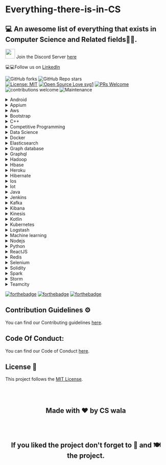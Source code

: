 # Everything-there-is-in-CS

## 💻 An awesome list of everything that exists in Computer Science and Related fields📰🔥.

<img src="https://emoji.discord.st/emojis/DiscordLuv.gif" height="30" width="30">  Join the Discord Server [here](https://discord.gg/rAz3Eb8fsN)

💻💻Follow us on [LinkedIn](https://www.linkedin.com/company/cswala)


![GitHub forks](https://img.shields.io/github/forks/CSwala/awesome-computer-science) 
![GitHub Repo stars](https://img.shields.io/github/stars/CSwala/awesome-computer-science)
<br>
[![License: MIT](https://img.shields.io/badge/License-MIT-yellow.svg)](https://opensource.org/licenses/MIT) 
[![Open Source Love svg1](https://badges.frapsoft.com/os/v1/open-source.svg?v=103)](https://github.com/ellerbrock/open-source-badges/) 
[![PRs Welcome](https://img.shields.io/badge/PRs-welcome-brightgreen.svg?style=flat-square)](http://makeapullrequest.com) 
![contributions welcome](https://img.shields.io/static/v1.svg?label=Contributions&message=Welcome&color=0059b3&style=flat-square) 
![Maintenance](https://img.shields.io/maintenance/yes/2021)



<details>
<summary>Android </summary>
<br>Category/Type - <br>OS<br>
<br>Official Documentation - <br>https://developer.android.com/docs<br>
<br>Best YouTube creators - <br>https://www.youtube.com/channel/UC9M7-jzdU8CVrQo1JwmIdWA<br>https://www.youtube.com/channel/UCB2B0AuQgk6eOMbWR7qiqew<br>https://www.youtube.com/channel/UC58_wzhvJta3hDSPvRLDAqg<br>https://www.youtube.com/channel/UCl6DxakCjDR5AfRwWhWNbMg<br>
<br>Useful Websites - <br>https://www.reddit.com/r/Android/<br>https://www.androidauthority.com/<br>https://roadmap.sh/android<br>
<br>Dedicated Github page - <br>https://github.com/wasabeef/awesome-android-ui <br> https://github.com/JStumpp/awesome-android <br>https://github.com/wasabeef/awesome-android-libraries<br>
<br>Best Courses - <br>https://mindorks.com/<br>https://developer.android.com/courses<br>https://www.codingninjas.com/courses/online-android-Development-kotlin<br>https://www.udemy.com/course/kotlin-android-developer-masterclass/<br>https://www.coursera.org/specializations/advanced-app-android<br>
<br>Other Tips / Hacks - <br>https://techbeacon.com/app-dev-testing/how-become-better-android-developer-30-bite-sized-pro-tips<br>https://medium.com/@abangfadli/a-month-full-of-android-development-tips-and-tricks-b98c17627aa<br>https://www.raywenderlich.com/2807578-android-studio-tips-and-tricks<br><br>
<a href="https://roadmap.sh/roadmaps/android/roadmap.png">
  <img align="center" src="https://roadmap.sh/roadmaps/android/roadmap.png" width="500" height="500"/>
</a>
<br><br><br>
</details>

<details>
<summary>Appium </summary>
<br>Category/Type -
<br>Official Documentation -
<br>Best YouTube creators -
<br>Useful Websites -
<br>Dedicated Github page -
<br>Best Courses -
<br>Other Tips / Hacks - <br><br>
</details>

<details>
<summary>Aws </summary>
<br>Category/Type -
<br>Official Documentation -
<br>Best YouTube creators -
<br>Useful Websites -
<br>Dedicated Github page -
<br>Best Courses -
<br>Other Tips / Hacks - <br><br>
</details>

<details>
<summary>Bootstrap</summary>
<br>Category/Type - <br>CSS Framework <br>
<br>Official Documentation - <br>https://getbootstrap.com/docs/5.0/getting-started/introduction/<br>
<br>Best YouTube creators - <br>
https://www.youtube.com/channel/UC5CF7mLQZhvx8O5GODZAhdA<br>
https://www.youtube.com/user/TechGuyWeb<br>
https://www.youtube.com/playlist?list=PL4cUxeGkcC9jE_cGvLLC60C_PeF_24pvv<br>
<br>Useful Websites - <br>
https://www.bitdegree.org/tutorials/learn-bootstrap/<br>
https://websitesetup.org/bootstrap-tutorial-for-beginners/<br>
<br>Dedicated Github page - <br>https://github.com/twbs/bootstrap<br>
https://github.com/twbs/blog<br>
https://github.com/twbs/bootstrap-sass<br>
https://github.com/twbs/bootstrap-npm-starter<br>
<br>Best Courses - <br>
https://www.udemy.com/course/bootstrap-4-from-scratch-with-5-projects/<br>
https://www.udemy.com/course/get-started-with-bootstrap-how-to-make-websites-from-scratch<br>
https://www.codecademy.com/learn/learn-bootstrap<br>
<br>Other Tips / Hacks - <br>
https://www.freecodecamp.org/news/learn-bootstrap-4-in-30-minute-by-building-a-landing-page-website-guide-for-beginners-f64e03833f33/<br>
https://medium.com/wdstack/how-to-bootstrap-94abe3525442<br>
https://hackerthemes.com/bootstrap-cheatsheet/<br>
<br><br>
</details>

<details>
<summary>C++ </summary>
<br>Category/Type - <br>Programming Language<br>
<br>Official Documentation - <br>https://devdocs.io/cpp/<br>
<br>Best YouTube creators - <br>https://www.youtube.com/channel/UC8butISFwT-Wl7EV0hUK0BQ<br>https://www.youtube.com/channel/UCeVMnSShP_Iviwkknt83cww<br>https://www.youtube.com/channel/UCfv8cds8AfIM3UZtAWOz6Gg<br>
<br>Useful Websites - <br>https://www.reddit.com/r/cpp/<br>https://stackoverflow.com/questions/tagged/C++<br>
<br>Dedicated Github page - <br>https://gist.github.com/johnmcfarlane/1b2d9c83e4d3f700ba61e2df4077c613<br>https://github.com/fffaraz/awesome-cpp<br>
<br>Best Courses - <br>https://www.codingninjas.com/courses/onlline-c-plus-plus-course<br>https://www.youtube.com/playlist?list=PLu0W_9lII9agpFUAlPFe_VNSlXW5uE0YL<br>
<br>Other Tips / Hacks - <br>https://www.geeksforgeeks.org/c-plus-plus/<br>https://www.geeksforgeeks.org/c-tricks-competitive-programming-c-11/<br>http://www.cplusplus.com/articles/tips/<br>https://medium.com/dsc-dypcoe/must-know-c-tips-and-tricks-for-competitive-programming-part-1-d8a4d38243f5<br>https://codeforces.com/blog/entry/74684<br>
https://medium.com/@marinamakarova/26-tips-on-c-programming-61cb54900234<br><br>
</details>

<details>
<summary>Competitive Programming</summary>
<br>
Category/Type - <br>
Brain Storming<br>
<br>
Official Documentation - <br>
https://cp-algorithms.com<br>
<br>
Best YouTube creators - <br>
https://www.youtube.com/channel/UCBr_Fu6q9iHYQCh13jmpbrg<br>
https://www.youtube.com/channel/UCKuDLsO0Wwef53qdHPjbU2Q<br>
https://www.youtube.com/channel/UC7rNzgC2fEBVpb-q_acpsmw<br>
https://www.youtube.com/channel/UCfv8cds8AfIM3UZtAWOz6Gg<br>
https://www.youtube.com/channel/UC1fLEeYICmo3O9cUsqIi7HA<br>
https://www.youtube.com/channel/UCRPMAqdtSgd0Ipeef7iFsKw<br>
https://www.youtube.com/channel/UC9fDC_eBh9e_bogw87DbGKQ<br>
<br>
Useful Websites -
<br>
https://codeforces.com/<br>
https://atcoder.jp/<br>
https://www.codechef.com/<br>
https://www.hackerrank.com/<br>
https://www.spoj.com/<br>
https://leetcode.com/<br>
https://projecteuler.net/archives<br>
https://www.topcoder.com/<br>
https://cses.fi/problemset/<br>
https://twchen.gitbook.io/leetcode/<br>
https://www.pramp.com/#/<br>
https://docs.google.com/document/d/1wUCqhVHydWiDk6FJdFLSMpgigNrGcs4OFZg0Wa7JGEw/edit<br>
https://www.hackerearth.com/practice/<br>
https://interviewing.io<br>
https://www.bigocheatsheet.com/<br>
<br>
Dedicated Github page - <br>
https://github.com/kth-competitive-programming/kactl<br>
https://github.com/JayantGoel001/CP-Resources<br>
https://github.com/Ashishgup1/Competitive-Coding<br>
https://github.com/JayantGoel001/Competitive-Programming-Resources<br>
https://github.com/bqi343/USACO<br>
https://github.com/JayantGoel001/geeksforgeeks.pdf<br>
https://github.com/Errichto/youtube<br>
<br>
Best Courses - <br>
https://www.hackerearth.com/getstarted-competitive-programming/<br>
https://practice.geeksforgeeks.org/courses/competitive-programming-live<br>
https://www.codingninjas.com/courses/online-competitive-programming-course<br>
https://www.coursera.org/learn/competitive-programming-core-skills<br>
https://www.classcentral.com/course/competitive-programming-core-skills-11713<br>
<br>
Other Tips / Hacks - <br>
https://codeforces.com/blog/entry/44991<br>
https://codeforces.com/blog/entry/82884<br>
https://leetcode.com/discuss/interview-question/352460/Google-Online-Assessment-Questions<br>
https://www.quora.com/What-are-the-best-ways-to-master-dynamic-programming/answer/Sameer-Gulati-3<br>
https://www.quora.com/How-do-I-get-good-at-math-for-competitive-programming/answer/Sameer-Gulati-3<br>
https://www.quora.com/How-can-I-be-good-at-graph-theory-based-programming-problems-in-competitive-programming/answer/Sameer-Gulati-3<br>
https://www.quora.com/What-is-a-list-of-data-structures-that-a-competitive-programmer-must-know/answer/Sameer-Gulati-3?c<br>
https://leetcode.com/discuss/general-discussion/651719/how-to-solve-dp-string-template-and-4-steps-to-be-followed<br>
https://technicalbattle.blogspot.com/2020/05/best-blogs-on-codeforces-links-for-best.html<br>
https://petr-mitrichev.blogspot.com<br>
https://www.hackerearth.com/blog/developers/7-steps-to-improve-your-data-structure-and-algorithm-skills/<br>
https://hackernoon.com/14-patterns-to-ace-any-coding-interview-question-c5bb3357f6ed<br>
https://www.quora.com/q/techiedelight/500-Data-Structures-and-Algorithms-interview-questions-and-their-solutions<br>
https://www.geeksforgeeks.org/top-10-algorithms-in-interview-questions/<br>
<br><br>
</details>

<details>
<summary>Data Science</summary>
<br>
Category/Type - <br>
Development<br>
<br>
Official Documentation - <br>
https://python-data-science.readthedocs.io/en/latest/<br>
<br>
Best YouTube creators - <br>
https://youtu.be/-ETQ97mXXF0<br>
https://youtube.com/playlist?list=PLeo1K3hjS3us_ELKYSj_Fth2tIEkdKXvV<br>
https://youtu.be/ua-CiDNNj30<br>
<br>
Useful Websites -
<br>
https://www.kaggle.com/<br>
http://flowingdata.com/<br>
http://fastml.com/<br>
http://www.datasciencecentral.com/<br>
<br>
Dedicated Github page - <br>
https://github.com/ossu/data-science<br>
https://github.com/academic/awesome-datascience<br>
https://github.com/hhhrrrttt222111/DS_and_ML_projects<br>
https://github.com/JayantGoel001/Data-Science--Cheat-Sheet<br>
<br>
Best Courses - <br>
https://www.hackerearth.com/practice/machine-learning/prerequisites-of-machine-learning/basic-probability-models-and-rules/tutorial/<br>
https://www.udemy.com/course/complete-data-science-course-beginner-to-advance/<br>
https://www.coursera.org/degrees/master-of-data-science-hse<br>
<br>
Other Tips / Hacks - <br>
https://www.geeksforgeeks.org/overview-of-data-science/<br>
https://www.geeksforgeeks.org/machine-learning-and-data-science/<br>
https://www.geeksforgeeks.org/how-to-become-a-data-scientist-in-2019-a-complete-guide/<br>
https://www.geeksforgeeks.org/difference-between-data-science-and-data-analytics/<br>
https://www.geeksforgeeks.org/python-for-data-science/<br>
https://www.geeksforgeeks.org/the-future-of-data-science/<br>
https://www.analyticsvidhya.com/blog/2015/10/tips-tricks-awesom-data-science-jobs/<br>
https://towardsdatascience.com/practical-tips-for-beginners-in-data-science-debunking-few-myths-30537117a4e4<br>
<br><br>
</details>

<details>
<summary>Docker </summary>
<br>Category/Type -
<br>Official Documentation -
<br>Best YouTube creators -
<br>Useful Websites -
<br>Dedicated Github page -
<br>Best Courses -
<br>Other Tips / Hacks - <br><br>
</details>

<details>
<summary>Elasticsearch </summary>
<br>Category/Type -
<br>Official Documentation -
<br>Best YouTube creators -
<br>Useful Websites -
<br>Dedicated Github page -
<br>Best Courses -
<br>Other Tips / Hacks - <br><br>
</details>

<details>
<summary>Graph database </summary>
<br>Category/Type -
<br>Official Documentation -
<br>Best YouTube creators -
<br>Useful Websites -
<br>Dedicated Github page -
<br>Best Courses -
<br>Other Tips / Hacks - <br><br>
</details>

<details>
<summary>Graphql </summary>
<br>Category/Type -
<br>Official Documentation -
<br>Best YouTube creators -
<br>Useful Websites -
<br>Dedicated Github page -
<br>Best Courses -
<br>Other Tips / Hacks - <br><br>
</details>

<details>
<summary>Hadoop </summary>
<br>Category/Type -
<br>Official Documentation -
<br>Best YouTube creators -
<br>Useful Websites -
<br>Dedicated Github page -
<br>Best Courses -
<br>Other Tips / Hacks - <br><br>
</details>

<details>
<summary>Hbase </summary>
<br>Category/Type -
<br>Official Documentation -
<br>Best YouTube creators -
<br>Useful Websites -
<br>Dedicated Github page -
<br>Best Courses -
<br>Other Tips / Hacks - <br><br>
</details>

<details>
<summary>Heroku </summary>
<br>Category/Type -
<br>Official Documentation -
<br>Best YouTube creators -
<br>Useful Websites -
<br>Dedicated Github page -
<br>Best Courses -
<br>Other Tips / Hacks - <br><br>
</details>

<details>
<summary>Hibernate </summary>
<br>Category/Type - object-relational mapping(ORM)<br>
<br>Official Documentation - https://hibernate.org/orm/documentation/5.4/ <br>
<br>Best YouTube creators - https://www.youtube.com/watch?v=7iFfbCBQlg8<br> https://www.youtube.com/watch?v=JR7-EdxDSf0<br>
https://www.youtube.com/watch?v=6TPDK6MOkz4<br> https://www.youtube.com/watch?v=0KCKBv6rbkc <br>
<br>Useful Websites - https://www.javatpoint.com/web-application-with-hibernate <br> https://medium.com/javarevisited/top-5-hibernate-online-training-courses-for-beginners-and-advance-java-programmers-469460596b2b<br>
<br>Dedicated Github page - https://github.com/hibernate/<br>
<br>Best Courses - https://www.udemy.com/course/spring-hibernate-tutorial/ <br> https://www.udemy.com/course/hibernate-from-scratch/<br> https://www.youtube.com/watch?v=PMR0ld5h938&list=PLsyeobzWxl7qBZtsEvp_n2A7sJs2MpF3r<br>
https://www.youtube.com/watch?v=KHohVibqePw<br>
<br>Other Tips / Hacks - https://www.slideshare.net/ThorbenJanssen/hibernate-tips-n-tricks-15-tips-to-solve-common-problems<br>
<br><br>
</details>


<details>
<summary>Ios </summary>
<br>Category/Type -
<br>Official Documentation -
<br>Best YouTube creators -
<br>Useful Websites -
<br>Dedicated Github page -
<br>Best Courses -
<br>Other Tips / Hacks - <br><br>
</details>

<details>
<summary>Iot </summary>
<br>Category/Type -
<br>Official Documentation -
<br>Best YouTube creators -
<br>Useful Websites -
<br>Dedicated Github page -
<br>Best Courses -
<br>Other Tips / Hacks - <br><br>
</details>

<details>
<summary>Java </summary>
<br>Category/Type - <br>
Programming Language<br>
<br>
Official Documentation - <br>
https://docs.oracle.com/en/java/<br>
<br>
Best YouTube creators - <br>
https://youtube.com/playlist?list=PLu0W_9lII9agS67Uits0UnJyrYiXhDS6q<br>
https://youtube.com/playlist?list=PLsyeobzWxl7oZ-fxDYkOToURHhMuWD1BK<br>
https://youtube.com/playlist?list=PLS1QulWo1RIbfTjQvTdj8Y6yyq4R7g-Al<br>
https://youtu.be/grEKMHGYyns<br>
<br>Useful Websites - <br>
https://www.reddit.com/r/java/<br>
https://stackoverflow.com/questions/tagged/java<br>
http://www.javaworld.com/<br>
<br>Dedicated Github page - <br>
https://github.com/iluwatar/java-design-patterns<br>
https://github.com/kdn251/interviews<br>
https://github.com/TheAlgorithms/Java<br>
https://github.com/akullpp/awesome-java<br>
<br>Best Courses - <br>
https://www.udemy.com/course/java-the-complete-java-developer-course/<br>
https://www.codecademy.com/learn/learn-java<br>
https://www.coursera.org/specializations/java-programming<br>
https://www.coursera.org/learn/intro-java-second-language<br>
<br>Other Tips / Hacks - <br>
https://www.geeksforgeeks.org/java/<br>
https://www.geeksforgeeks.org/fast-io-in-java-in-competitive-programming/<br>
https://blog.stoneriverelearning.com/10-java-coding-tips-every-programmer-should-know/<br>
https://www.geeksforgeeks.org/java-tricks-competitive-programming-java-8/<br>
https://www.geeksforgeeks.org/interesting-and-cool-tricks-in-java/<br>
<br>
</details>

<details>
<summary>Jenkins </summary>
<br>Category/Type -
<br>Official Documentation -
<br>Best YouTube creators -
<br>Useful Websites -
<br>Dedicated Github page -
<br>Best Courses -
<br>Other Tips / Hacks - <br><br>
</details>

<details>
<summary>Kafka </summary>
<br>Category/Type -
<br>Official Documentation -
<br>Best YouTube creators -
<br>Useful Websites -
<br>Dedicated Github page -
<br>Best Courses -
<br>Other Tips / Hacks - <br><br>
</details>

<details>
<summary>Kibana </summary>
<br>Category/Type -
<br>Official Documentation -
<br>Best YouTube creators -
<br>Useful Websites -
<br>Dedicated Github page -
<br>Best Courses -
<br>Other Tips / Hacks - <br><br>
</details>

<details>
<summary>Kinesis </summary>
<br>Category/Type -
<br>Official Documentation -
<br>Best YouTube creators -
<br>Useful Websites -
<br>Dedicated Github page -
<br>Best Courses -
<br>Other Tips / Hacks - <br><br>
</details>
<details>

<summary>Kotlin </summary>
<br>Category/Type - <br>
Programming Language<br>
<br>
Official Documentation - <br>
https://kotlinlang.org/<br>
<br>
Best YouTube creators - <br>
https://www.youtube.com/channel/UC8butISFwT-Wl7EV0hUK0BQ<br>
https://www.youtube.com/user/androiddevelopers<br>
https://www.youtube.com/channel/UCllewj2bGdqB8U9Ld15INAg<br>
https://www.youtube.com/channel/UCP7uiEZIqci43m22KDl0sNw<br>
<br>Useful Websites - <br>
https://stackoverflow.com/search?q=kotlin<br>
https://www.reddit.com/r/Kotlin/<br>
<br>Dedicated Github page - <br>
https://github.com/JetBrains/kotlin<br>
https://github.com/KotlinBy/awesome-kotlin<br>
<br>Best Courses - <br>
https://hyperskill.org/onboarding<br>
https://play.kotlinlang.org/byExample/overview<br>
https://www.geeksforgeeks.org/kotlin-programming-language/<br>
https://www.udacity.com/<br>
<br>Other Tips / Hacks - <br>
https://savvyapps.com/blog/kotlin-tips-android-development<br>
https://career.guru99.com/top-25-kotlin-interview-questions-and-answers/<br>
https://twitter.com/kotlin?lang=en<br>
<br>
</details>

<details>
<summary>Kubernetes </summary>
<br>Category/Type - <br> container-orchestration system<br>
<br>Official Documentation - <br> https://kubernetes.io/docs/home/ <br>
<br>Best YouTube creators - <br> https://www.youtube.com/watch?v=X48VuDVv0do <br>https://www.youtube.com/watch?v=F-p_7XaEC84
<br> https://www.youtube.com/watch?v=QJ4fODH6DXI <br> https://www.youtube.com/watch?v=R-3dfURb2hA <br>
<br>Useful Websites - <br> https://www.redhat.com/en/topics/containers/what-is-kubernetes <br> https://cloud.google.com/learn/what-is-kubernetes <br> https://kubernetes.io/docs/tutorials/kubernetes-basics/ <br> https://www.tutorialspoint.com/kubernetes/index.htm <br>
<br>Dedicated Github page - <br> https://github.com/kubernetes/kubernetes <br>
<br>Best Courses - <br> https://www.coursera.org/specializations/architecting-google-kubernetes-engine <br> https://www.coursera.org/learn/ibm-containers-docker-kubernetes-openshift <br> https://www.coursera.org/learn/containerized-apps-on-aws <br>
https://www.coursera.org/projects/container-orchestration-kubernetes <br>
<br>Other Tips / Hacks - <br>  https://kubernetes.io/blog/2018/07/18/11-ways-not-to-get-hacked/ <br>
https://blog.neuvector.com/article/hack-kubernetes-container <br>
<br><br>
</details>

<details>
<summary>Logstash </summary>
<br>Category/Type -
<br>Official Documentation -
<br>Best YouTube creators -
<br>Useful Websites -
<br>Dedicated Github page -
<br>Best Courses -
<br>Other Tips / Hacks - <br><br>
</details>

<details>
<summary>Machine learning </summary>
<br>Category/Type -
<br>Official Documentation -
<br>Best YouTube creators -
<br>Useful Websites -
<br>Dedicated Github page -
<br>Best Courses -
<br>Other Tips / Hacks - <br><br>
</details>

<details>
<summary>Nodejs </summary>
<br>Category/Type -
<br>Official Documentation -
<br>Best YouTube creators -
<br>Useful Websites -
<br>Dedicated Github page -
<br>Best Courses -
<br>Other Tips / Hacks - <br><br>
</details>

<details>
<summary>Python </summary>
<br>Category/Type - <br>
Open Source Programming Language<br>
<br>Official Documentation - <br>
https://docs.python.org/3/<br>
<br>Best YouTube creators - <br>
https://www.youtube.com/channel/UC8butISFwT-Wl7EV0hUK0BQ
<br>https://www.youtube.com/channel/UCeVMnSShP_Iviwkknt83cww<br>
https://www.youtube.com/channel/UCfv8cds8AfIM3UZtAWOz6Gg<br>
<br>Useful Websites - <br>
https://www.reddit.com/r/Python/
<br>https://stackoverflow.com/questions/tagged/python<br>
<br>Dedicated Github page - <br>
https://github.com/topics/python
<br>https://github.com/vinta/awesome-python<br>
<br>Best Courses - 
<br>https://www.codingninjas.com/courses/online-python-course
<br>https://codeforcause.org/ds-algo-with-python
<br>https://www.udemy.com/course/complete-python-bootcamp/<br>
<br>Other Tips / Hacks - 
<br>https://www.geeksforgeeks.org/10-essential-python-tips-tricks-programmers/
<br>https://medium.com/towards-artificial-intelligence/50-python-3-tips-tricks-e5dbe05212d7<br><br>
</details>

<details>
<summary>ReactJS </summary>
<br>Category/Type - <br>JavaScript Framework<br>
<br>Official Documentation - <br>https://reactjs.org/docs/getting-started.html<br>
<br>Best YouTube creators - <br>https://www.youtube.com/user/TechGuyWeb
<br>https://www.youtube.com/channel/UC80PWRj_ZU8Zu0HSMNVwKWw
<br>https://www.youtube.com/user/hiteshitube
<br>https://www.youtube.com/channel/UC8butISFwT-Wl7EV0hUK0BQ
<br>
<br>ReactJS Projects - <br>https://react-projects.netlify.app/
<br>
<br>Dedicated Github page - <br>https://github.com/enaqx/awesome-react
<br>https://github.com/Hermanya/awesome-react-bootstrap-components
<br>https://github.com/FormidableLabs/spectacle
<br>
<br>Best Courses - 	<br>https://www.udemy.com/course/react-the-complete-guide-incl-redux/
<br>https://www.codecademy.com/learn/react-101
<br>https://www.coursera.org/projects/build-first-react-website
<br>https://www.coursera.org/learn/front-end-react
<br>
<br>Other Tips / Hacks - <br>https://blog.bitsrc.io/5-recommended-reactjs-tips-and-best-practices-9a7e2f6526a4
<br>https://dev.to/simonholdorf/10-tips-tricks-that-will-make-you-a-better-reactjs-dev-4fhn
<br>https://www.raywenderlich.com/2807578-android-studio-tips-and-tricks<br>
<br><br>
</details> 
<details>
<summary>Redis </summary>
<br>Category/Type -
<br>Official Documentation -
<br>Best YouTube creators -
<br>Useful Websites -
<br>Dedicated Github page -
<br>Best Courses -
<br>Other Tips / Hacks - <br><br>
</details>

<details>
<summary>Selenium </summary>
<br>Category/Type -
<br>Official Documentation -
<br>Best YouTube creators -
<br>Useful Websites -
<br>Dedicated Github page -
<br>Best Courses -
<br>Other Tips / Hacks - <br><br>
</details>

<details>
<summary>Solidity </summary>
<br>Category/Type -
<br>Official Documentation -
<br>Best YouTube creators -
<br>Useful Websites -
<br>Dedicated Github page -
<br>Best Courses -
<br>Other Tips / Hacks - <br><br>
</details>

<details>
<summary>Spark </summary>
<br>Category/Type -
<br>Official Documentation -
<br>Best YouTube creators -
<br>Useful Websites -
<br>Dedicated Github page -
<br>Best Courses -
<br>Other Tips / Hacks - <br><br>
</details>

<details>
<summary>Storm </summary>
<br>Category/Type -
<br>Official Documentation -
<br>Best YouTube creators -
<br>Useful Websites -
<br>Dedicated Github page -
<br>Best Courses -
<br>Other Tips / Hacks - <br><br>
</details>

<details>
<summary>Teamcity </summary>
<br>Category/Type -
<br>Official Documentation -
<br>Best YouTube creators -
<br>Useful Websites -
<br>Dedicated Github page -
<br>Best Courses -
<br>Other Tips / Hacks - <br><br>
</details>

[![forthebadge](https://forthebadge.com/images/badges/built-by-developers.svg)](https://forthebadge.com)
[![forthebadge](https://forthebadge.com/images/badges/uses-git.svg)](https://forthebadge.com)
[![forthebadge](https://forthebadge.com/images/badges/built-with-love.svg)](https://forthebadge.com)


## Contribution Guidelines ⚙️
You can find our Contributing guidelines [here](https://github.com/CSwala/awesome-computer-science/blob/main/CONTRIBUTING.md).

## Code Of Conduct:

You can find our Code of Conduct [here](https://github.com/CSwala/awesome-computer-science/blob/main/CODE_OF_CONDUCT.md).

## License 📝 

This project follows the [MIT License](https://choosealicense.com/licenses/mit/).



<br>
<br>
<h2 align="center">Made with ❤ by CS wala</h2>

<br>
<br> 
<h2 align="center">If you liked the project don't forget to 🌟 and 🍽 the project.</h2>
